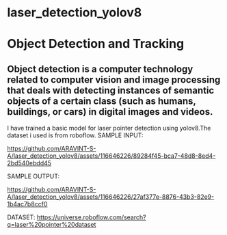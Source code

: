 # laser_detection_yolov8

# Object Detection and Tracking

Object detection is a computer technology related to computer vision and image processing that deals with detecting 
instances of semantic objects of a certain class (such as humans, buildings, or cars) in digital images and videos.
------------------------------------------------------------------------------
I have trained a basic model for laser pointer detection using yolov8.The dataset i used is from roboflow.
SAMPLE INPUT:


https://github.com/ARAVINT-S-A/laser_detection_yolov8/assets/116646226/89284f45-bca7-48d8-8ed4-2bd540ebdd45


SAMPLE OUTPUT:




https://github.com/ARAVINT-S-A/laser_detection_yolov8/assets/116646226/27af377e-8876-43b3-82e9-1b4ac7b8ccf0

DATASET:
https://universe.roboflow.com/search?q=laser%20pointer%20dataset







